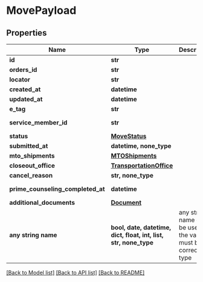 # MovePayload


## Properties
Name | Type | Description | Notes
------------ | ------------- | ------------- | -------------
**id** | **str** |  | 
**orders_id** | **str** |  | 
**locator** | **str** |  | 
**created_at** | **datetime** |  | 
**updated_at** | **datetime** |  | 
**e_tag** | **str** |  | 
**service_member_id** | **str** |  | [optional] [readonly] 
**status** | [**MoveStatus**](MoveStatus.md) |  | [optional] 
**submitted_at** | **datetime, none_type** |  | [optional] 
**mto_shipments** | [**MTOShipments**](MTOShipments.md) |  | [optional] 
**closeout_office** | [**TransportationOffice**](TransportationOffice.md) |  | [optional] 
**cancel_reason** | **str, none_type** |  | [optional] 
**prime_counseling_completed_at** | **datetime** |  | [optional] [readonly] 
**additional_documents** | [**Document**](Document.md) |  | [optional] 
**any string name** | **bool, date, datetime, dict, float, int, list, str, none_type** | any string name can be used but the value must be the correct type | [optional]

[[Back to Model list]](../README.md#documentation-for-models) [[Back to API list]](../README.md#documentation-for-api-endpoints) [[Back to README]](../README.md)


